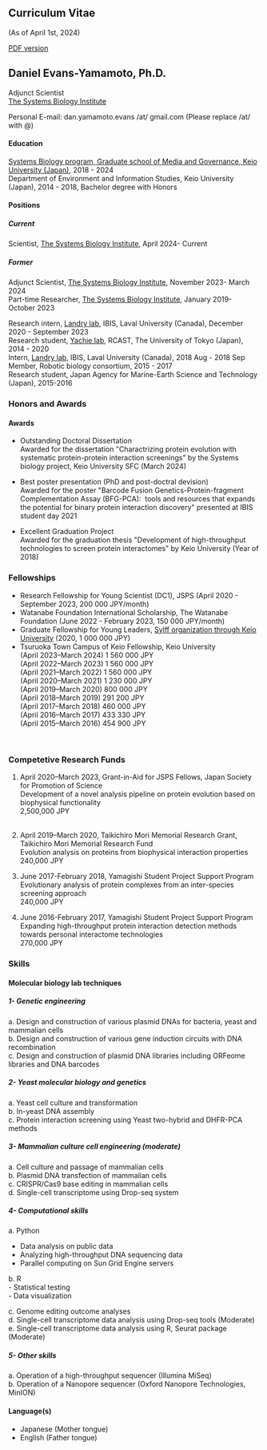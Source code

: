 ## Curriculum Vitae 
(As of April 1st, 2024)

[PDF version](https://danyamamotoevans.github.io/materials/CV_Dan_Yamamoto_20240401.pdf)

## Daniel Evans-Yamamoto, Ph.D.

Adjunct Scientist<br> 
[The Systems Biology Institute](https://www.sbi.jp/)<br>

Personal E-mail: dan.yamamoto.evans /at/ gmail.com (Please replace /at/ with @)


#### Education
[Systems Biology program, Graduate school of Media and Governance, Keio University (Japan)]((http://www.iab.keio.ac.jp/en/index.html)), 2018 - 2024<br>
Department of Environment and Information Studies, Keio University (Japan), 2014 - 2018, Bachelor degree with Honors<br>

#### Positions
##### Current 
Scientist, [The Systems Biology Institute](https://www.sbi.jp/), April 2024- Current<br>

##### Former
Adjunct Scientist, [The Systems Biology Institute](https://www.sbi.jp/), November 2023- March 2024<br>
Part-time Researcher, [The Systems Biology Institute](https://www.sbi.jp/), January 2019- October 2023<br>

Research intern, [Landry lab](https://landrylab.ibis.ulaval.ca), IBIS, Laval University (Canada), December 2020  - September 2023 <br>
Research student, [Yachie lab](http://yachie-lab.org), RCAST, The University of Tokyo (Japan), 2014 - 2020 <br>
Intern, [Landry lab](https://landrylab.ibis.ulaval.ca), IBIS, Laval University (Canada), 2018 Aug - 2018 Sep <br>
Member, Robotic biology consortium, 2015 - 2017 <br>
Research student, Japan Agency for Marine-Earth Science and Technology (Japan), 2015-2016 <br>

### Honors and Awards

#### Awards
* Outstanding Doctoral Dissertation <br>
Awarded for the dissertation "Charactrizing protein evolution with systematic protein-protein interaction screenings" by the Systems biology project, Keio University SFC (March 2024) <br>

* Best poster presentation (PhD and post-doctral devision)<br>
Awarded for the poster "Barcode Fusion Genetics-Protein-fragment Complementation Assay (BFG-PCA):  tools and resources that expands the potential for binary protein interaction discovery" presented at IBIS student day 2021 <br>

* Excellent Graduation Project <br>
Awarded for the graduation thesis "Development of high-throughput technologies to screen protein interactomes" by Keio University (Year of 2018) <br>

### Fellowships 
* Research Fellowship for Young Scientist (DC1), JSPS  (April 2020 - September 2023, 200 000 JPY/month)
* Watanabe Foundation International Scholarship, The Watanabe Foundation  (June 2022 - February 2023, 150 000 JPY/month)
* Graduate Fellowship for Young Leaders, [Sylff organization through Keio University](https://www.sylff.org/institutions/keio-university/) (2020, 1 000 000 JPY) 
* Tsuruoka Town Campus of Keio Fellowship, Keio University<br> 
    (April 2023–March 2024)    1 560 000 JPY   <br>
    (April 2022–March 2023)    1 560 000 JPY   <br>
    (April 2021–March 2022)    1 560 000 JPY   <br>
    (April 2020–March 2021)    1 230 000 JPY   <br>
    (April 2019–March 2020)      800 000 JPY   <br>
    (April 2018–March 2019)      291 200 JPY   <br>
    (April 2017–March 2018)      460 000 JPY   <br>
    (April 2016–March 2017)      433 330 JPY   <br>
    (April 2015–March 2016)      454 900 JPY   <br>
<br>

### Competetive Research Funds
1. April 2020–March 2023, Grant-in-Aid for JSPS Fellows, Japan Society for Promotion of Science <br>
   Development of a novel analysis pipeline on protein evolution based on biophysical functionality  <br>
   2,500,000 JPY<br><br>

2. April 2019–March 2020, Taikichiro Mori Memorial Research Grant, Taikichiro Mori Memorial Research Fund<br>
   Evolution analysis on proteins from biophysical interaction properties<br>
   240,000 JPY <br>

3. June 2017-February 2018, Yamagishi Student Project Support Program<br>
   Evolutionary analysis of protein complexes from an inter-species screening approach<br> 
   240,000 JPY <br>

4. June 2016-February 2017, Yamagishi Student Project Support Program<br> 
   Expanding high-throughput protein interaction detection methods towards personal interactome technologies<br>
   270,000 JPY <br>



### Skills

#### Molecular biology lab techniques 
##### 1-	Genetic engineering
  a.	Design and construction of various plasmid DNAs for bacteria, yeast and mammalian cells <br>
  b.	Design and construction of various gene induction circuits with DNA recombination <br>
  c.	Design and construction of plasmid DNA libraries including ORFeome libraries and DNA barcodes <br>

##### 2-	Yeast molecular biology and genetics
  a.	Yeast cell culture and transformation <br>
  b.	In-yeast DNA assembly <br>
  c.	Protein interaction screening using Yeast two-hybrid and DHFR-PCA methods <br>

##### 3-	Mammalian culture cell engineering (moderate)
  a.	Cell culture and passage of mammalian cells  <br>
  b.	Plasmid DNA transfection of mammalian cells <br>
  c.	CRISPR/Cas9 base editing in mammalian cells <br>
  d.    Single-cell transcriptome using Drop-seq system <br>

##### 4-	Computational skills

  a.	Python  <br>
  - Data analysis on public data
  - Analyzing high-throughput DNA sequencing data 
  - Parallel computing on Sun Grid Engine servers 
  
  b.	R <br>
    - Statistical testing  
    - Data visualization  
    
  c.	Genome editing outcome analyses <br>
  d.	Single-cell transcriptome data analysis using Drop-seq tools (Moderate) <br>
  e.	Single-cell transcriptome data analysis using R, Seurat package (Moderate)  <br>

##### 5-	Other skills
  a.	Operation of a high-throughput sequencer (Illumina MiSeq) <br>
  b.	Operation of a Nanopore sequencer (Oxford Nanopore Technologies, MinION) <br>


#### Language(s)
* Japanese (Mother tongue)
* English  (Father tongue)
